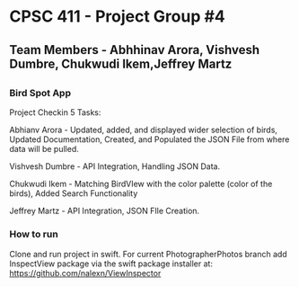 <h1>CPSC 411 - Project Group #4 </h1>

<h2> Team Members - Abhhinav Arora,	Vishvesh Dumbre, Chukwudi Ikem,Jeffrey Martz <h2>
  
  <h3>  Bird Spot App</h3>
 

Project Checkin 5 Tasks:  

Abhianv Arora - Updated, added, and displayed wider selection of birds, Updated Documentation, Created, and Populated the JSON File from where data will be pulled.

Vishvesh Dumbre - API Integration, Handling JSON Data.

Chukwudi Ikem - Matching BirdVIew with the color palette (color of the birds), Added Search Functionality

Jeffrey Martz - API Integration, JSON FIle Creation.

  <h3> How to run </h3>
  
  Clone and run project in swift.
  For current PhotographerPhotos branch add InspectView package via the swift package installer at: https://github.com/nalexn/ViewInspector


  
